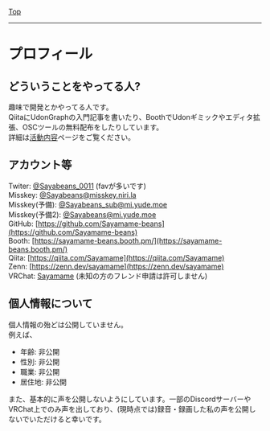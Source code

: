 [Top](../)

---

# プロフィール
## どういうことをやってる人?
趣味で開発とかやってる人です。  
QiitaにUdonGraphの入門記事を書いたり、BoothでUdonギミックやエディタ拡張、OSCツールの無料配布をしたりしています。  
詳細は[活動内容](https://sayamame-beans.github.io/activity/)ページをご覧ください。  

## アカウント等
Twiter: [@Sayabeans_0011](https://twitter.com/Sayabeans_0011) (favが多いです)  
Misskey: [@Sayabeans@misskey.niri.la](https://misskey.niri.la/@Sayabeans)  
Misskey(予備): [@Sayabeans_sub@mi.yude.moe](https://mi.yude.moe/@Sayabeans_sub)  
Misskey(予備2): [@Sayabeans@mi.yude.moe](https://virtualkemomimi.net/@Sayabeans)  
GitHub: [https://github.com/Sayamame-beans](https://github.com/Sayamame-beans)  
Booth: [https://sayamame-beans.booth.pm/](https://sayamame-beans.booth.pm/)  
Qiita: [https://qiita.com/Sayamame](https://qiita.com/Sayamame)  
Zenn: [https://zenn.dev/sayamame](https://zenn.dev/sayamame)  
VRChat: [Sayamame](https://vrchat.com/home/user/usr_3010580f-c382-4391-b705-641c5c6c1416) (未知の方のフレンド申請は許可しません)  

## 個人情報について
個人情報の殆どは公開していません。  
例えば、
- 年齢: 非公開
- 性別: 非公開
- 職業: 非公開
- 居住地: 非公開

また、基本的に声を公開しないようにしています。一部のDiscordサーバーやVRChat上でのみ声を出しており、(現時点では)録音・録画した私の声を公開しないでいただけると幸いです。

